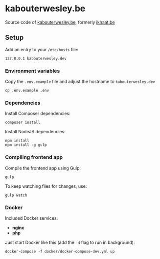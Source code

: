 # kabouterwesley.be

Source code of [kabouterwesley.be](https://kabouterwesley.be), formerly [ikhaat.be](https://ikhaat.be)

## Setup

Add an entry to your `/etc/hosts` file:

```shell
127.0.0.1 kabouterwesley.dev
```

### Environment variables

Copy the `.env.example` file and adjust the hostname to `kabouterwesley.dev`

```shell
cp .env.example .env
```

### Dependencies

Install Composer dependencies:

```shell
composer install
```

Install NodeJS dependencies:

```shell
npm install
npm install -g gulp
```

### Compiling frontend app

Compile the frontend app using Gulp:

```shell
gulp
```

To keep watching files for changes, use:

```shell
gulp watch
```

### Docker

Included Docker services:

- **nginx**
- **php**

Just start Docker like this (add the `-d` flag to run in background):

```shell
docker-compose -f docker/docker-compose-dev.yml up
```
